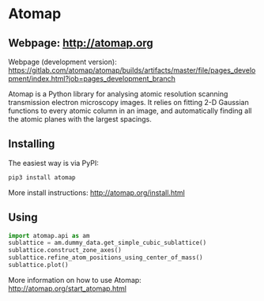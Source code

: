 # Atomap

## Webpage: http://atomap.org

Webpage (development version): https://gitlab.com/atomap/atomap/builds/artifacts/master/file/pages_development/index.html?job=pages_development_branch

Atomap is a Python library for analysing atomic resolution
scanning transmission electron microscopy images.
It relies on fitting 2-D Gaussian functions to every atomic
column in an image, and automatically finding all the atomic
planes with the largest spacings.

Installing
----------

The easiest way is via PyPI:

```bash
pip3 install atomap
```

More install instructions: http://atomap.org/install.html

Using
-----

```python
import atomap.api as am
sublattice = am.dummy_data.get_simple_cubic_sublattice()
sublattice.construct_zone_axes()
sublattice.refine_atom_positions_using_center_of_mass()
sublattice.plot()
```

More information on how to use Atomap: http://atomap.org/start_atomap.html

